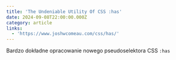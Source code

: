 ```yaml
---
title: 'The Undeniable Utility Of CSS :has'
date: 2024-09-08T22:00:00.000Z
category: article
links:
  - 'https://www.joshwcomeau.com/css/has/'
---
```


Bardzo dokładne opracowanie nowego pseudoselektora CSS `:has` 
